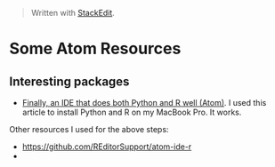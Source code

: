 > Written with [StackEdit](https://stackedit.io/).

# Some Atom Resources

## Interesting packages

- [Finally, an IDE that does both Python and R well (Atom)](https://jstaf.github.io/2018/03/25/atom-ide.html). I used this article to install Python and R on my MacBook Pro. It works.

Other resources I used for the above steps:

- https://github.com/REditorSupport/atom-ide-r
- 



<!--stackedit_data:
eyJoaXN0b3J5IjpbMTk1NjA1NjgzOSwtMTY3ODY2ODQ0XX0=
-->